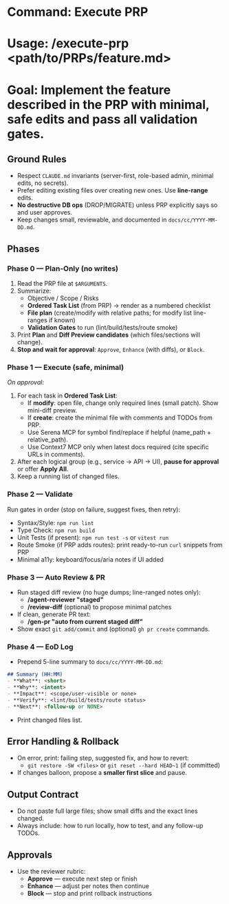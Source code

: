 # Command: Execute PRP
# Usage: /execute-prp <path/to/PRPs/feature.md>
# Goal: Implement the feature described in the PRP with minimal, safe edits and pass all validation gates.

## Ground Rules
- Respect `CLAUDE.md` invariants (server-first, role-based admin, minimal edits, no secrets).
- Prefer editing existing files over creating new ones. Use **line-range** edits.
- **No destructive DB ops** (DROP/MIGRATE) unless PRP explicitly says so and user approves.
- Keep changes small, reviewable, and documented in `docs/cc/YYYY-MM-DD.md`.

## Phases

### Phase 0 — Plan-Only (no writes)
1. Read the PRP file at `$ARGUMENTS`.
2. Summarize:
   - Objective / Scope / Risks
   - **Ordered Task List** (from PRP) → render as a numbered checklist
   - **File plan** (create/modify with relative paths; for modify list line-ranges if known)
   - **Validation Gates** to run (lint/build/tests/route smoke)
3. Print **Plan** and **Diff Preview candidates** (which files/sections will change).
4. **Stop and wait for approval**: `Approve`, `Enhance` (with diffs), or `Block`.

### Phase 1 — Execute (safe, minimal)
_On approval:_
1. For each task in **Ordered Task List**:
   - If **modify**: open file, change only required lines (small patch). Show mini-diff preview.  
   - If **create**: create the minimal file with comments and TODOs from PRP.
   - Use Serena MCP for symbol find/replace if helpful (name_path + relative_path).  
   - Use Context7 MCP only when latest docs required (cite specific URLs in comments).
2. After each logical group (e.g., service → API → UI), **pause for approval** or offer **Apply All**.
3. Keep a running list of changed files.

### Phase 2 — Validate
Run gates in order (stop on failure, suggest fixes, then retry):
- Syntax/Style: `npm run lint`
- Type Check: `npm run build`
- Unit Tests (if present): `npm run test -s` or `vitest run`
- Route Smoke (if PRP adds routes): print ready-to-run `curl` snippets from PRP
- Minimal a11y: keyboard/focus/aria notes if UI added

### Phase 3 — Auto Review & PR
- Run staged diff review (no huge dumps; line-ranged notes only):
  - **/agent-reviewer "staged"**
  - **/review-diff** (optional) to propose minimal patches
- If clean, generate PR text:
  - **/gen-pr "auto from current staged diff"**
- Show exact `git add/commit` and (optional) `gh pr create` commands.

### Phase 4 — EoD Log
- Prepend 5-line summary to `docs/cc/YYYY-MM-DD.md`:
```markdown
## Summary (HH:MM)
- **What**: <short>
- **Why**: <intent>
- **Impact**: <scope/user-visible or none>
- **Verify**: <lint/build/tests/route status>
- **Next**: <follow-up or NONE>
```
- Print changed files list.

## Error Handling & Rollback
- On error, print: failing step, suggested fix, and how to revert:
  - `git restore -SW <files>` or `git reset --hard HEAD~1` (if committed)
- If changes balloon, propose a **smaller first slice** and pause.

## Output Contract
- Do not paste full large files; show small diffs and the exact lines changed.
- Always include: how to run locally, how to test, and any follow-up TODOs.

## Approvals
- Use the reviewer rubric:
  - **Approve** — execute next step or finish
  - **Enhance** — adjust per notes then continue
  - **Block** — stop and print rollback instructions